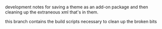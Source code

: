 development notes for saving a theme as an add-on package and then cleaning up the extraneous xml that's in them.

this branch contains the build scripts necessary to clean up the broken bits
